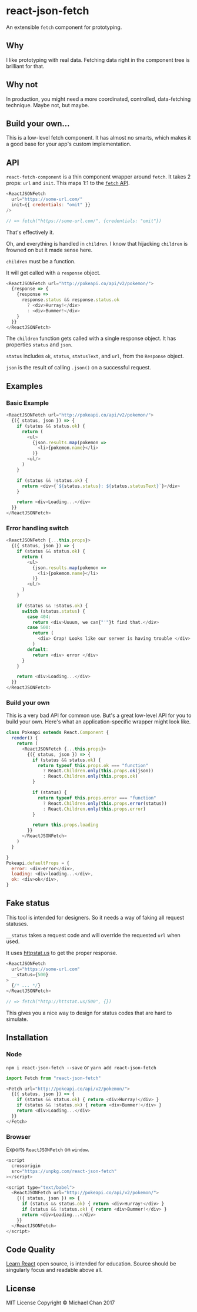 # react-json-fetch
An extensible `fetch` component for prototyping.

## Why
I like prototyping with real data.
Fetching data right in the component tree is brilliant for that.

## Why not
In production, you might need a more coordinated, controlled,
data-fetching technique.
Maybe not, but maybe.

## Build your own...
This is a low-level fetch component.
It has almost no smarts, which makes it a good base for your
app's custom implementation.

## API
`react-fetch-component` is a thin component wrapper around
`fetch`.
It takes 2 props: `url` and `init`.
This maps 1:1 to the [`fetch` API](https://developer.mozilla.org/en-US/docs/Web/API/Fetch_API).

```js
<ReactJSONFetch
  url="https://some-url.com/"
  init={{ credentials: "omit" }}
/>

// => fetch("https://some-url.com/", {credentials: "omit"})
```

That's effectively it.

Oh, and everything is handled in `children`.
I know that hijacking `children` is frowned on but it made sense
here.

`children` must be a function.

It will get called with a `response` object.

```js
<ReactJSONFetch url="http://pokeapi.co/api/v2/pokemon/">
  {response => {
    {response =>
      response.status && response.status.ok
        ? <div>Hurray!</div>
        : <div>Bummer!</div>  
    }
  }}
</ReactJSONFetch>
```

The `children` function gets called with a single response object.
It has properties `status` and `json`.

`status` includes `ok`, `status`, `statusText`, and `url`, from
the `Response` object.

`json` is the result of calling `.json()` on a successful
request.

## Examples

### Basic Example
```js
<ReactJSONFetch url="http://pokeapi.co/api/v2/pokemon/">
  {({ status, json }) => {
    if (status && status.ok) {
      return (
        <ul>
          {json.results.map(pokemon =>
            <li>{pokemon.name}</li>
          )}
        <ul/>
      )
    }

    if (status && !status.ok) {
      return <div>{`${status.status}: ${status.statusText}`}</div>
    }

    return <div>Loading...</div>
  }}
</ReactJSONFetch>
```

### Error handling switch
```js
<ReactJSONFetch {...this.props}>
  {({ status, json }) => {
    if (status && status.ok) {
      return (
        <ul>
          {json.results.map(pokemon =>
            <li>{pokemon.name}</li>
          )}
        <ul/>
      )
    }

    if (status && !status.ok) {
      switch (status.status) {
        case 404:
          return <div>Uuuum, we can{"'"}t find that.</div>
        case 500:
          return (
            <div> Crap! Looks like our server is having trouble </div>
          )
        default:
          return <div> error </div>
      }
    }

    return <div>Loading...</div>
  }}
</ReactJSONFetch>
```

### Build your own
This is a very bad API for common use.
But's a great low-level API for you to build your own.
Here's what an application-specific wrapper might look like.

```js
class Pokeapi extends React.Component {
  render() {
    return (
      <ReactJSONFetch {...this.props}>
        {({ status, json }) => {
          if (status && status.ok) {
            return typeof this.props.ok === "function"
              ? React.Children.only(this.props.ok(json))
              : React.Children.only(this.props.ok)
          }

          if (status) {
            return typeof this.props.error === "function"
              ? React.Children.only(this.props.error(status))
              : React.Children.only(this.props.error)
          }

          return this.props.loading
        }}
      </ReactJSONFetch>
    )
  }

}
Pokeapi.defaultProps = {
  error: <div>error</div>,
  loading: <div>loading...</div>,
  ok: <div>ok</div>,
}
```

## Fake status
This tool is intended for designers.
So it needs a way of faking all request statuses.

`__status` takes a request code and will override the requested
`url` when used.

It uses [httpstat.us](http://httpstat.us/) to get the proper
response.

```js
<ReactJSONFetch
  url="https://some-url.com"
  __status={500}
>
  {/* ... */}
</ReactJSONFetch>

// => fetch("http://httstat.us/500", {})
```

This gives you a nice way to design for status codes that are
hard to simulate.

## Installation
### Node
```npm i react-json-fetch --save```
or
```yarn add react-json-fetch```

```js
import Fetch from "react-json-fetch"

<Fetch url="http://pokeapi.co/api/v2/pokemon/">
  {({ status, json }) => {
    if (status && status.ok) { return <div>Hurray!</div> }
    if (status && !status.ok) { return <div>Bummer!</div> }
    return <div>Loading...</div>
  }}
</Fetch>
```

### Browser
Exports `ReactJSONFetch` on `window`.

```js
<script
  crossorigin
  src="https://unpkg.com/react-json-fetch"
></script>

<script type="text/babel">
  <ReactJSONFetch url="http://pokeapi.co/api/v2/pokemon/">
    {({ status, json }) => {
      if (status && status.ok) { return <div>Hurray!</div> }
      if (status && !status.ok) { return <div>Bummer!</div> }
      return <div>Loading...</div>
    }}
  </ReactJSONFetch>
</script>
```

## Code Quality
[Learn React](#https://learnreact.com) open source, is intended for education.
Source should be singularly focus and readable above all.

## License
MIT License
Copyright &copy; Michael Chan 2017
